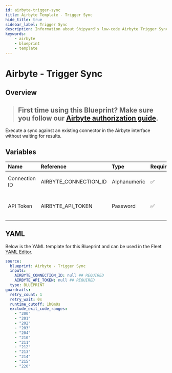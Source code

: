 ```yaml
---
id: airbyte-trigger-sync
title: Airbyte Template - Trigger Sync
hide_title: true
sidebar_label: Trigger Sync
description: Information about Shipyard's low-code Airbyte Trigger Sync blueprint. Execute a sync against an existing connector in the Airbyte interface without waiting for results.
keywords:
    - airbyte
    - blueprint
    - template
---
```


# Airbyte - Trigger Sync

## Overview

> ## **First time using this Blueprint? Make sure you follow our [Airbyte authorization guide](https://www.shipyardapp.com/docs/blueprint-library/airbyte/airbyte-authorization/)**.

Execute a sync against an existing connector in the Airbyte interface without waiting for results.


## Variables

| Name | Reference | Type | Required | Default | Options | Description |
|:---|:---|:---|:---|:---|:---|:---|
| Connection ID | AIRBYTE_CONNECTION_ID | Alphanumeric | :white_check_mark: | - | - | The ID of the sync to trigger |
| API Token | AIRBYTE_API_TOKEN | Password | :white_check_mark: | - | - | The API token generated by Airbyte |


## YAML

Below is the YAML template for this Blueprint and can be used in the Fleet [YAML Editor](../../reference/fleets.md#yaml-editor).

```yaml
source:
  blueprint: Airbyte - Trigger Sync
  inputs:
    AIRBYTE_CONNECTION_ID: null ## REQUIRED
    AIRBYTE_API_TOKEN: null ## REQUIRED
  type: BLUEPRINT
guardrails:
  retry_count: 1
  retry_wait: 0s
  runtime_cutoff: 1h0m0s
  exclude_exit_code_ranges:
    - "200"
    - "201"
    - "202"
    - "203"
    - "204"
    - "210"
    - "211"
    - "212"
    - "213"
    - "214"
    - "215"
    - "220"
```
